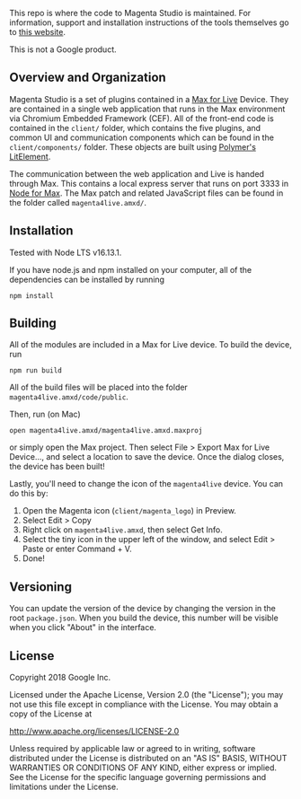 This repo is where the code to Magenta Studio is maintained. For information, support and installation instructions of the tools themselves go to [this website](https://magenta.tensorflow.org/studio/).

This is not a Google product. 

## Overview and Organization

Magenta Studio is a set of plugins contained in a [Max for Live](https://www.ableton.com/en/live/max-for-live/) Device. They are contained in a single web application that runs in the Max environment via Chromium Embedded Framework (CEF). All of the front-end code is contained in the `client/` folder, which contains the five plugins, and common UI and communication components which can be found in the `client/components/` folder. These objects are built using [Polymer's LitElement](https://github.com/Polymer/lit-element). 

The communication between the web application and Live is handed through Max. This contains a local express server that runs on port 3333 in [Node for Max](https://cycling74.com/articles/node-for-max-intro-%E2%80%93-let%E2%80%99s-get-started). The Max patch and related JavaScript files can be found in the folder called `magenta4live.amxd/`.

## Installation

Tested with Node LTS v16.13.1. 

If you have node.js and npm installed on your computer, all of the dependencies can be installed by running 

```
npm install
```

## Building

All of the modules are included in a Max for Live device. To build the device, run

```
npm run build
```

All of the build files will be placed into the folder `magenta4live.amxd/code/public`.

Then, run (on Mac)
```
open magenta4live.amxd/magenta4live.amxd.maxproj
```
or simply open the Max project. Then select File > Export Max for Live Device..., and select a location to save the device. Once the dialog closes, the device has been built!

Lastly, you'll need to change the icon of the `magenta4live` device. You can do this by:
1. Open the Magenta icon (`client/magenta_logo`) in Preview.
2. Select Edit > Copy
3. Right click on `magenta4live.amxd`, then select Get Info. 
4. Select the tiny icon in the upper left of the window, and select Edit > Paste or enter Command + V. 
5. Done!

## Versioning
You can update the version of the device by changing the version in the root `package.json`. When you build the device, this number will be visible when you click "About" in the interface.

## License

Copyright 2018 Google Inc.

Licensed under the Apache License, Version 2.0 (the "License"); you may not use this file except in compliance with the License. You may obtain a copy of the License at

http://www.apache.org/licenses/LICENSE-2.0

Unless required by applicable law or agreed to in writing, software distributed under the License is distributed on an "AS IS" BASIS, WITHOUT WARRANTIES OR CONDITIONS OF ANY KIND, either express or implied. See the License for the specific language governing permissions and limitations under the License.
